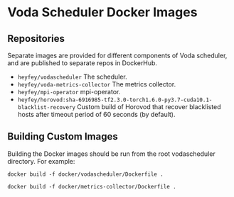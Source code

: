 # Voda Scheduler Docker Images

## Repositories

Separate images are provided for different components of Voda scheduler, and are published
to separate repos in DockerHub.

* `heyfey/vodascheduler` The scheduler.
* `heyfey/voda-metrics-collector` The metrics collector.
* `heyfey/mpi-operator` mpi-operator.
* `heyfey/horovod:sha-6916985-tf2.3.0-torch1.6.0-py3.7-cuda10.1-blacklist-recovery` Custom build of Horovod that recover blacklisted hosts after timeout period of 60 seconds (by default).

## Building Custom Images

Building the Docker images should be run from the root vodascheduler directory. For example:

```
docker build -f docker/vodascheduler/Dockerfile .
```

```
docker build -f docker/metrics-collector/Dockerfile .
```
